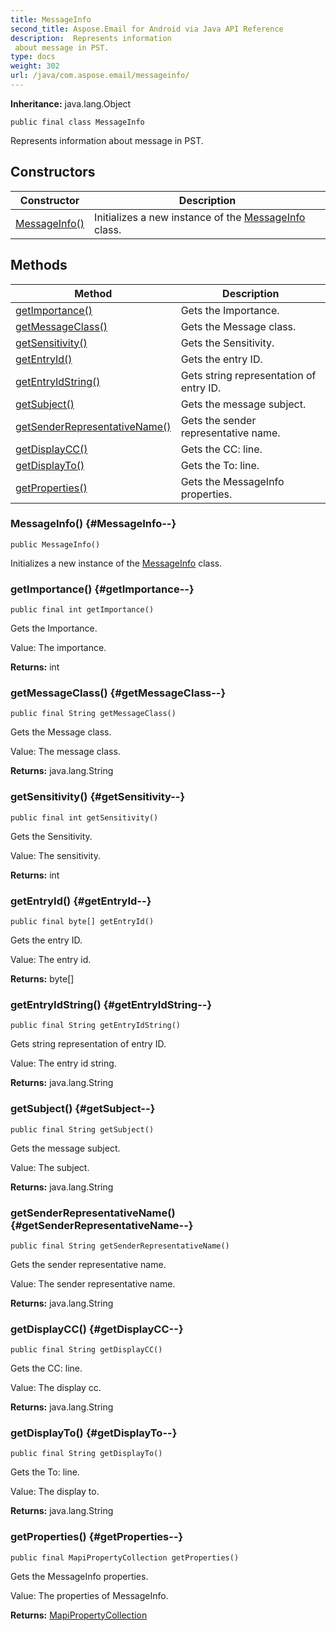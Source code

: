 ```yaml
---
title: MessageInfo
second_title: Aspose.Email for Android via Java API Reference
description:  Represents information
 about message in PST.
type: docs
weight: 302
url: /java/com.aspose.email/messageinfo/
---
```

**Inheritance:**
java.lang.Object
```
public final class MessageInfo
```

Represents information about message in PST.
## Constructors

| Constructor | Description |
| --- | --- |
| [MessageInfo()](#MessageInfo--) | Initializes a new instance of the [MessageInfo](../../com.aspose.email/messageinfo) class. |
## Methods

| Method | Description |
| --- | --- |
| [getImportance()](#getImportance--) | Gets the Importance. |
| [getMessageClass()](#getMessageClass--) | Gets the Message class. |
| [getSensitivity()](#getSensitivity--) | Gets the Sensitivity. |
| [getEntryId()](#getEntryId--) | Gets the entry ID. |
| [getEntryIdString()](#getEntryIdString--) | Gets string representation of entry ID. |
| [getSubject()](#getSubject--) | Gets the message subject. |
| [getSenderRepresentativeName()](#getSenderRepresentativeName--) | Gets the sender representative name. |
| [getDisplayCC()](#getDisplayCC--) | Gets the CC: line. |
| [getDisplayTo()](#getDisplayTo--) | Gets the To: line. |
| [getProperties()](#getProperties--) | Gets the MessageInfo properties. |
### MessageInfo() {#MessageInfo--}
```
public MessageInfo()
```


Initializes a new instance of the [MessageInfo](../../com.aspose.email/messageinfo) class.

### getImportance() {#getImportance--}
```
public final int getImportance()
```


Gets the Importance.

Value: The importance.

**Returns:**
int
### getMessageClass() {#getMessageClass--}
```
public final String getMessageClass()
```


Gets the Message class.

Value: The message class.

**Returns:**
java.lang.String
### getSensitivity() {#getSensitivity--}
```
public final int getSensitivity()
```


Gets the Sensitivity.

Value: The sensitivity.

**Returns:**
int
### getEntryId() {#getEntryId--}
```
public final byte[] getEntryId()
```


Gets the entry ID.

Value: The entry id.

**Returns:**
byte[]
### getEntryIdString() {#getEntryIdString--}
```
public final String getEntryIdString()
```


Gets string representation of entry ID.

Value: The entry id string.

**Returns:**
java.lang.String
### getSubject() {#getSubject--}
```
public final String getSubject()
```


Gets the message subject.

Value: The subject.

**Returns:**
java.lang.String
### getSenderRepresentativeName() {#getSenderRepresentativeName--}
```
public final String getSenderRepresentativeName()
```


Gets the sender representative name.

Value: The sender representative name.

**Returns:**
java.lang.String
### getDisplayCC() {#getDisplayCC--}
```
public final String getDisplayCC()
```


Gets the CC: line.

Value: The display cc.

**Returns:**
java.lang.String
### getDisplayTo() {#getDisplayTo--}
```
public final String getDisplayTo()
```


Gets the To: line.

Value: The display to.

**Returns:**
java.lang.String
### getProperties() {#getProperties--}
```
public final MapiPropertyCollection getProperties()
```


Gets the MessageInfo properties.

Value: The properties of MessageInfo.

**Returns:**
[MapiPropertyCollection](../../com.aspose.email/mapipropertycollection)
